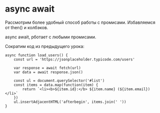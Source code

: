 # async await
Рассмотрим более удобный способ работы с промисами. Избавляемся от then() и колбэков.

async await, рботает с любыми промисами.

Сократим код из предыдущего урока:

    async function load_users() {
        const url = 'https://jsonplaceholder.typicode.com/users'

        var response = await fetch(url)
        var data = await response.json()

        const ul = document.querySelector('#list')
        const items = data.map(function(item) {
            return `<li><b>${item.id}:</b> ${item.name} (${item.email})</li>`
        })
        ul.insertAdjacentHTML('afterbegin', items.join(' '))
    }
